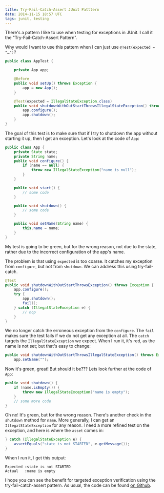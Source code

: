 ```yaml
---
title: Try-Fail-Catch-Assert JUnit Patttern
date: 2014-11-15 18:57 UTC
tags: junit, testing
---
```

There's a pattern I like to use when testing for exceptions in JUnit. I call it the "Try-Fail-Catch-Assert Pattern".

Why would I want to use this pattern when I can just use `@Test(expected = "…")`?

~~~java
public class AppTest {

    private App app;

    @Before
    public void setUp() throws Exception {
        app = new App();
    }

    @Test(expected = IllegalStateException.class)
    public void shutdownWithOutStartThrowsIllegalStateException() throws Exception {
        app.configure();
        app.shutdown();
    }
}
~~~

The goal of this test is to make sure that if I try to shutdown the app without starting it up, then I get an exception. Let's look at the code of `App`:

~~~java
public class App {
    private State state;
    private String name;
    public void configure() {
        if (name == null) {
            throw new IllegalStateException("name is null");
        }
    }

    public void start() {
        // some code
    }

    public void shutdown() {
        // some code
    }

    public void setName(String name) {
        this.name = name;
    }
}
~~~

My test is going to be green, but for the wrong reason, not due to the state, rather due to the incorrect configuration of the app's name.

The problem is that using `expected` is too coarse. It catches my exception from `configure`, but not from `shutdown`. We can address this using try-fail-catch.

~~~java
@Test
public void shutdownWithOutStartThrowsException() throws Exception {
    app.configure();
    try {
        app.shutdown();
        fail();
    } catch (IllegalStateException e) {
        // nop
    }
}
~~~

We no longer catch the erroneous exception from the `configure`. The `fail` makes sure the test fails if we do not get any exception at all. The `catch` targets the `IllegalStateException` we expect. When I run it, it's red, as the name is not set; but that's easy to change:

~~~java
public void shutdownWithOutStartThrowsIllegalStateException() throws Exception {
    app.setName("");
~~~

Now it's green, great! But should it be??? Lets look further at the code of `App`:

~~~java
public void shutdown() {
    if (name.isEmpty()) {
        throw new IllegalStateException("name is empty");
    }
    // some more code
}
~~~

Oh no! It's green, but for the wrong reason. There's another check in the `shutdown` method for `name`. More generally, I can get an `IllegalStateException` for any reason. I need a more refined test on the exception, and here is where the `asset` comes in:

~~~java
} catch (IllegalStateException e) {
    assertEquals("state is not STARTED", e.getMessage());
}
~~~

When I run it, I get this output:

~~~
Expected :state is not STARTED
Actual   :name is empty
~~~

I hope you can see the benefit for targeted exception verification using the try-fail-catch-assert pattern. As usual, the code can be found [on Github](https://github.com/alexec/try-fail-catch-assert).